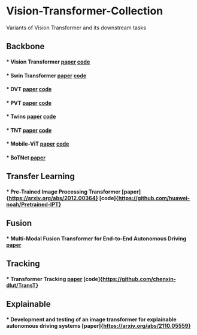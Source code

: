 # Vision-Transformer-Collection
Variants of Vision Transformer and its downstream tasks

## Backbone
#### * Vision Transformer [paper](https://arxiv.org/abs/2010.11929) [code](https://github.com/google-research/vision_transformer)
#### * Swin Transformer [paper](https://arxiv.org/abs/2103.14030) [code](https://github.com/microsoft/Swin-Transformer)
#### * DVT [paper](https://arxiv.org/abs/2105.15075) [code](https://github.com/blackfeather-wang/Dynamic-Vision-Transformer)
#### * PVT [paper](https://arxiv.org/abs/2102.12122) [code](https://github.com/whai362/PVT)
#### * Twins [paper](https://arxiv.org/abs/2104.13840) [code](https://github.com/Meituan-AutoML/Twins)
#### * TNT [paper](https://arxiv.org/abs/2103.00112) [code](https://github.com/lucidrains/transformer-in-transformer)
#### * Mobile-ViT [paper](https://arxiv.org/abs/2110.02178?context=cs.LG) [code](https://github.com/chinhsuanwu/mobilevit-pytorch)
#### * BoTNet [paper](https://arxiv.org/abs/2101.11605)

## Transfer Learning
#### * Pre-Trained Image Processing Transformer [paper]{https://arxiv.org/abs/2012.00364} [code]{https://github.com/huawei-noah/Pretrained-IPT}


## Fusion
#### * Multi-Modal Fusion Transformer for End-to-End Autonomous Driving [paper](https://arxiv.org/abs/2104.09224)

## Tracking
#### * Transformer Tracking [paper](https://arxiv.org/abs/2103.15436) [code]{https://github.com/chenxin-dlut/TransT}

## Explainable
#### * Development and testing of an image transformer for explainable autonomous driving systems [paper]{https://arxiv.org/abs/2110.05559}

